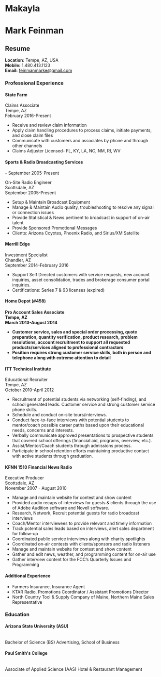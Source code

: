 # Makayla
<h1>Mark Feinman</h1>

<h2>Resume</h2>

<b>Location:</b> Tempe, AZ, USA<br>
  <b>Mobile:</b> 1.480.413.1123<br>
  <b>Email:</b> <a href="mailto:feinmanmarke@gmail.com">feinmanmarke@gmail.com</a>

<h3>Professional Experience</h3>

<h4>State Farm</h4>
<p>Claims Associate<br>
Tempe, AZ<br>
February 2016-Present</p>
<ul>
  <li>Receive and review claim information</li>
  <li>Apply claim handling procedures to process claims, initiate payments, and close claim files</li>
  <li>Communicate with customers and associates by phone and through other channels</li>
  <li>Claims Adjuster Licensed- FL, KY, LA, NC, NM, RI, WV</li>
</ul>

<h4>Sports & Radio Broadcasting Services</h4> - September 2005-Present
<p>On-Site Radio Engineer<br>
Scottsdale, AZ<br>
September 2005-Present</p>
<ul>
   <li>Setup & Maintain Broadcast Equipment</li>
   <li>Manage & Maintain Audio quality, troubleshooting to resolve any signal or connection issues</li>
   <li>Provide Statistical & News pertinent to broadcast in support of on-air talent</li>
   <li>Provide Sponsored Promotional Messages</li>
   <li>Clients: Arizona Coyotes, Phoenix Radio, and Sirius/XM Satellite</li>
</ul>

<h4>Merrill Edge</h4>
<p>Investment Specialist<br>
Chandler, AZ<br>
September 2014-February 2016</p>
<ul>
   <li> Support Self Directed customers with service requests, new account inquiries, asset consolidation, trades and brokerage consumer         portal inquiries. </li>
   <li>Certifications: Series 7 & 63 licenses (expired)</li>
</ul>

<h4>Home Depot (#458) <h4>
<p>Pro Account Sales Associate<br>
Tempe, AZ<br>
March 2013-August 2014</p>
<ul>
   <li>Customer service, sales and special order processing, quote preparation, quantity verification, product research, problem 
       resolutions, account recruitment to support all requested products/services aligned to professional contractors </li>
   <li>Position requires strong customer service skills, both in person and telephone along with extreme attention to detail</li>
</ul>  

<h4>ITT Technical Institute</h4> 
<p> Educational Recruiter <br>
Tempe, AZ<br>
October 2010-April 2012</p>
<ul>
   <li>Recruitment of potential students via networking (self-finding), and school 
     generated leads. Customer service and strong customer service phone skills.</li>
   <li>Schedule and conduct on-site tours/interviews. </li>
   <li>Conduct face-to-face interviews with potential students to mentor/coach possible 
      career paths based upon their educational needs, concerns and interests. </li>
   <li>Verbally communicate approved presentations to prospective students that    
     covered school offerings (financial aid, programs, overview, etc.).</li>
   <li> Assist/Mentor/Coach students through admissions process.</li>
   <li> Participate in school retention efforts maintaining productive contact with active 
     students through graduation.</li>
</ul>

<h4>KFNN 1510 Financial News Radio</h4> 
<p> Executive Producer <br>
Scottsdale, AZ<br>
November 2007 - August 2010</p>
<ul>
    <li>Manage and maintain website for contest and show content </li>
    <li>Provided audio recaps of interviews for guests & clients through the use of Adobe Audition software and Novell software. </li>
    <li>Research, Network, Recruit potential guests for radio broadcast interviews </li>
    <li>Coach/Mentor interviewees to provide relevant and timely information </li>
    <li>Track potential sales leads based on interviews, alert sales department for follow-up </li>
    <li>Coordinated public service interviews along with charity spotlights </li>
    <li>Coordinated on-air contests with clients/sponsors and radio listeners</li>
    <li>Manage and maintain website for contest and show content</li>
    <li>Gather and edit news, weather, and programming content for on-air use</li>
    <li>Gather interview content for the FCC’s Quarterly Issues and Programming</li>
</ul>

<h4>Additional Experience</h4>
<ul>
  <li>Farmers Insurance, Insurance Agent</li>
  <li>KTAR Radio, Promotions Coordinator / Assistant Promotions Director</li>
  <li>North Country Tool & Supply Company of Maine, Northern Maine Sales Representative</li>
  </ul>

<h3>Education</h3>

<h4>Arizona State University (ASU)</h4><br>
Bachelor of Science (BS) Advertising, School of Business

<h4>Paul Smith's College</h4><br>
Associate of Applied Science (AAS) Hotel & Restaurant Management
